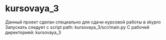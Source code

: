 # kursovaya_3
Данный проект сделан специально для сдачи курсовой работы в skypro
Запускать следует с script path: kursovaya_3/scr/main.py
С рабочей директорией: kursovaya_3